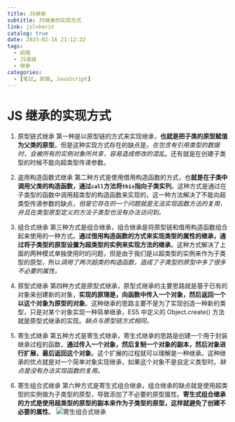 ```yaml
---
title: JS继承
subtitle: JS继承的实现方式
link: jslnherit
catalog: true
date: 2023-02-16 21:12:22
tags:
  - 前端
  - JS高级
  - 继承
categories:
  - [笔记, 前端, JavaScript]
---
```


# JS 继承的实现方式

1. 原型链式继承
   第一种是以原型链的方式来实现继承，**也就是把子类的原型赋值为父类的原型**。但是这种实现方式存在的缺点是，_在包含有引用类型的数据时，会被所有的实例对象所共享，容易造成修改的混乱_。还有就是在创建子类型的时候不能向超类型传递参数。

2. 盗用构造函数式继承
   第二种方式是使用借用构造函数的方式，也**就是在子类中调用父类的构造函数，通过`call`方法将`this`指向子类实列**。这种方式是通过在子类型的函数中调用超类型的构造函数来实现的，这一种方法解决了不能向超类型传递参数的缺点，_但是它存在的一个问题就是无法实现函数方法的复用，并且在类型原型定义的方法子类型也没有办法访问到。_
3. 组合式继承
   第三种方式是组合继承，组合继承是将原型链和借用构造函数组合起来使用的一种方式。**通过借用构造函数的方式来实现类型的属性的继承，通过将子类型的原型设置为超类型的实例来实现方法的继承**。这种方式解决了上面的两种模式单独使用时的问题，但是由于我们是以超类型的实例来作为子类型的原型，所以*调用了两次超类的构造函数，造成了子类型的原型中多了很多不必要的属性。*
4. 原型式继承
   第四种方式是原型式继承，原型式继承的主要思路就是基于已有的对象来创建新的对象，**实现的原理是，向函数中传入一个对象，然后返回一个以这个对象为原型的对象**。这种继承的思路主要不是为了实现创造一种新的类型，只是对某个对象实现一种简单继承，ES5 中定义的 Object.create() 方法就是原型式继承的实现。_缺点与原型链方式相同。_
5. 寄生式继承
   第五种方式是寄生式继承，寄生式继承的思路是创建一个用于封装继承过程的函数，**通过传入一个对象，然后复制一个对象的副本，然后对象进行扩展，最后返回这个对象**。这个扩展的过程就可以理解是一种继承。这种继承的优点就是对一个简单对象实现继承，如果这个对象不是自定义类型时。_缺点是没有办法实现函数的复用。_
6. 寄生组合式继承
   第六种方式是寄生式组合继承，组合继承的缺点就是使用超类型的实例做为子类型的原型，导致添加了不必要的原型属性。**寄生式组合继承的方式是使用超类型的原型的副本来作为子类型的原型，这样就避免了创建不必要的属性**。
   ![寄生组合式继承](https://i.328888.xyz/2023/02/16/pt8g3.png)

```

```
